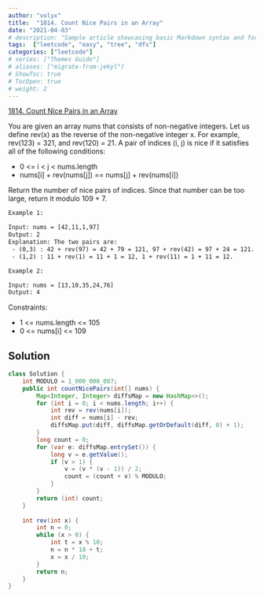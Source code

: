 ```yaml
---
author: "volyx"
title:  "1814. Count Nice Pairs in an Array"
date: "2021-04-03"
# description: "Sample article showcasing basic Markdown syntax and formatting for HTML elements."
tags:  ["leetcode", "easy", "tree", "dfs"]
categories: ["leetcode"]
# series: ["Themes Guide"]
# aliases: ["migrate-from-jekyl"]
# ShowToc: true
# TocOpen: true
# weight: 2
---
```


[1814. Count Nice Pairs in an Array](https://leetcode.com/problems/count-nice-pairs-in-an-array/)

You are given an array nums that consists of non-negative integers. Let us define rev(x) as the reverse of the non-negative integer x. For example, rev(123) = 321, and rev(120) = 21. A pair of indices (i, j) is nice if it satisfies all of the following conditions:

- 0 <= i < j < nums.length
- nums[i] + rev(nums[j]) == nums[j] + rev(nums[i])

Return the number of nice pairs of indices. Since that number can be too large, return it modulo 109 + 7.

```txt
Example 1:

Input: nums = [42,11,1,97]
Output: 2
Explanation: The two pairs are:
 - (0,3) : 42 + rev(97) = 42 + 79 = 121, 97 + rev(42) = 97 + 24 = 121.
 - (1,2) : 11 + rev(1) = 11 + 1 = 12, 1 + rev(11) = 1 + 11 = 12.
```

```txt
Example 2:

Input: nums = [13,10,35,24,76]
Output: 4
```

Constraints:

- 1 <= nums.length <= 105
- 0 <= nums[i] <= 109

## Solution

```java
class Solution {
    int MODULO = 1_000_000_007;
    public int countNicePairs(int[] nums) {
        Map<Integer, Integer> diffsMap = new HashMap<>();
        for (int i = 0; i < nums.length; i++) {
            int rev = rev(nums[i]);
            int diff = nums[i] - rev;
            diffsMap.put(diff, diffsMap.getOrDefault(diff, 0) + 1);
        }
        long count = 0;
        for (var e: diffsMap.entrySet()) {
            long v = e.getValue();
            if (v > 1) {
                v = (v * (v - 1)) / 2;
                count = (count + v) % MODULO;
            }
        }
        return (int) count;
    }
    
    int rev(int x) {
        int n = 0;
        while (x > 0) {
            int t = x % 10;
            n = n * 10 + t;
            x = x / 10;
        }
        return n;
    }
}
```
